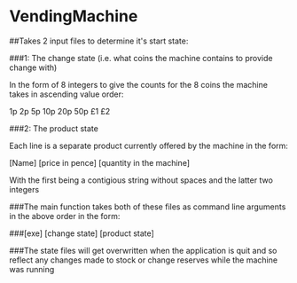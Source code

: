 # VendingMachine


##Takes 2 input files to determine it's start state:

###1: The change state (i.e. what coins the machine contains to provide change with)

In the form of 8 integers to give the counts for the 8 coins the machine takes in ascending value order:

1p 2p 5p 10p 20p 50p £1 £2


###2: The product state

Each line is a separate product currently offered by the machine in the form:

[Name] [price in pence] [quantity in the machine]

With the first being a contigious string without spaces and the latter two integers


###The main function takes both of these files as command line arguments in the above order in the form:

###[exe] [change state] [product state]

###The state files will get overwritten when the application is quit and so reflect any changes made to stock or change reserves while the machine was running
